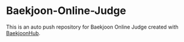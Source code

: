 # Baekjoon-Online-Judge
This is an auto push repository for Baekjoon Online Judge created with [BaekjoonHub](https://github.com/BaekjoonHub/BaekjoonHub).
